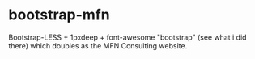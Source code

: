 bootstrap-mfn
=============

Bootstrap-LESS + 1pxdeep + font-awesome "bootstrap" (see what i did there) which doubles as the MFN Consulting website. 
